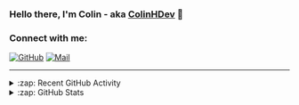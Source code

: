### Hello there, I'm Colin - aka [ColinHDev](https://github.com/ColinHDev) 👋

### Connect with me:

<a href="https://github.com/ColinHDev"><img src="https://img.icons8.com/bubbles/60/000000/github.png" alt="GitHub"/></a>
<a href="mailto:colinheidfeld@gmail.com"><img src="https://img.icons8.com/bubbles/60/000000/gmail-new.png" alt="Mail"/></a>


---


<details>
  <summary>:zap: Recent GitHub Activity</summary>

<!--START_SECTION:activity-->
1. 💪 Opened PR [#43](https://github.com/OpenEnergyPlatform/oeo-tools/pull/43) in [OpenEnergyPlatform/oeo-tools](https://github.com/OpenEnergyPlatform/oeo-tools)
2. ❗ Opened issue [#42](https://github.com/OpenEnergyPlatform/oeo-tools/issues/42) in [OpenEnergyPlatform/oeo-tools](https://github.com/OpenEnergyPlatform/oeo-tools)
3. 🗣 Commented on [#2107](https://github.com/OpenEnergyPlatform/ontology/issues/2107#issuecomment-3043138335) in [OpenEnergyPlatform/ontology](https://github.com/OpenEnergyPlatform/ontology)
4. ❗ Opened issue [#2107](https://github.com/OpenEnergyPlatform/ontology/issues/2107) in [OpenEnergyPlatform/ontology](https://github.com/OpenEnergyPlatform/ontology)
5. ❗ Opened issue [#2106](https://github.com/OpenEnergyPlatform/ontology/issues/2106) in [OpenEnergyPlatform/ontology](https://github.com/OpenEnergyPlatform/ontology)
6. ❗ Opened issue [#2105](https://github.com/OpenEnergyPlatform/ontology/issues/2105) in [OpenEnergyPlatform/ontology](https://github.com/OpenEnergyPlatform/ontology)
7. 💪 Opened PR [#2104](https://github.com/OpenEnergyPlatform/ontology/pull/2104) in [OpenEnergyPlatform/ontology](https://github.com/OpenEnergyPlatform/ontology)
8. ❗ Opened issue [#2103](https://github.com/OpenEnergyPlatform/ontology/issues/2103) in [OpenEnergyPlatform/ontology](https://github.com/OpenEnergyPlatform/ontology)
9. 🗣 Commented on [#2094](https://github.com/OpenEnergyPlatform/ontology/pull/2094#issuecomment-3042713891) in [OpenEnergyPlatform/ontology](https://github.com/OpenEnergyPlatform/ontology)
10. 💪 Opened PR [#2102](https://github.com/OpenEnergyPlatform/ontology/pull/2102) in [OpenEnergyPlatform/ontology](https://github.com/OpenEnergyPlatform/ontology)
<!--END_SECTION:activity-->

</details>

<details>
  <summary>:zap: GitHub Stats</summary>

  <img alt="ColinHDev's GitHub Stats" src="https://github-readme-stats.vercel.app/api?username=ColinHDev&theme=dark&count_private=true&show_icons=true&hide_rank=true&include_all_commits=true" />
  <img alt="ColinHDev's GitHub Stats" src="https://github-readme-stats.vercel.app/api/top-langs/?username=ColinHDev&theme=dark&show_icons=true" />
  <img alt="ColinHDev's GitHub Stats" src="https://github-profile-trophy.vercel.app/?username=ColinHDev&theme=darkhub" />

</details>
